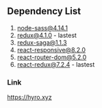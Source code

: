 ## Dependency List
1. node-sass@4.14.1
2. redux@4.1.0 - lastest
3. redux-saga@1.1.3
4. react-responsive@8.2.0
5. react-router-dom@5.2.0
6. react-redux@7.2.4 - lastest

### Link
https://hyro.xyz
